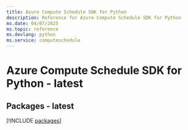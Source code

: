 ```yaml
---
title: Azure Compute Schedule SDK for Python
description: Reference for Azure Compute Schedule SDK for Python
ms.date: 04/07/2025
ms.topic: reference
ms.devlang: python
ms.service: computeschedule
---
```

# Azure Compute Schedule SDK for Python - latest
## Packages - latest
[!INCLUDE [packages](compute-schedule-index.md)]